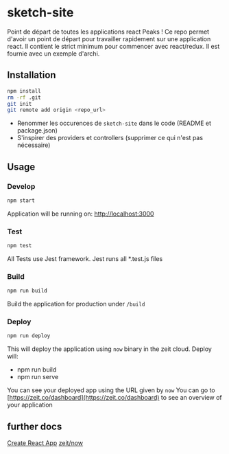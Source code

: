 # sketch-site

Point de départ de toutes les applications react Peaks !
Ce repo permet d'avoir un point de départ pour travailler rapidement sur une application react.
Il contient le strict minimum pour commencer avec react/redux. Il est fournie avec un exemple d'archi.

## Installation
```sh
npm install
rm -rf .git
git init
git remote add origin <repo_url>
```
* Renommer les occurences de `sketch-site` dans le code (README et package.json)
* S'inspirer des providers et controllers (supprimer ce qui n'est pas nécessaire)

## Usage

### Develop
```js
npm start
```

Application will be running on: [http://localhost:3000](http://localhost:3000)

### Test
```sh
npm test
```
All Tests use Jest framework. Jest runs all *.test.js files

### Build
```sh
npm run build
```
Build the application for production under `/build`

### Deploy
```sh
npm run deploy
```
This will deploy the application using `now` binary in the zeit cloud.
Deploy will:
* npm run build
* npm run serve

You can see your deployed app using the URL given by `now`
You can go to [https://zeit.co/dashboard](https://zeit.co/dashboard) to see an overview of your application

## further docs
[Create React App](https://github.com/facebookincubator/create-react-app)
[zeit/now](https://zeit.co/docs)
